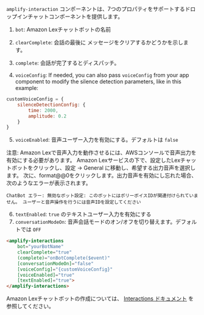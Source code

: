 `amplify-interaction` コンポーネントは、7つのプロパティをサポートするドロップインチャットコンポーネントを提供します。

1. `bot`: Amazon Lexチャットボットの名前

2. `clearComplete`: 会話の最後に メッセージをクリアするかどうかを示します。

3. `complete`: 会話が完了するとディスパッチ。
4.  `voiceConfig`: If needed, you can also pass `voiceConfig` from your app component to modify the silence detection parameters, like in this example:

```js
customVoiceConfig = {
    silenceDetectionConfig: {
        time: 2000,
        amplitude: 0.2
    }   
}

```
5. `voiceEnabled`: 音声ユーザー入力を有効にする。デフォルトは `false`

注意: Amazon Lexで音声入力を動作させるには、AWSコンソールで音声出力を有効にする必要があります。 Amazon Lexサービスの下で、設定したLexチャットボットをクリックし、設定 -> General に移動し、希望する出力音声を選択します。 次に、format@@0をクリックします。出力音声を有効にし忘れた場合、次のようなエラーが表示されます。
```
ChatBot エラー: 無効なボット設定: このボットにはポリーボイスIDが関連付けられていません。 ユーザーと音声操作を行うには音声IDを設定してください
```

6. `textEnabled`: `true` のテキストユーザー入力を有効にする
7. `conversationModeOn`: 音声会話モードのオン/オフを切り替えます。デフォルトでは `OFF`

```html
<amplify-interactions 
    bot="yourBotName" 
    clearComplete="true" 
    (complete)="onBotComplete($event)"
    [conversationModeOn]="false"
    [voiceConfig]="{customVoiceConfig}"
    [voiceEnabled]="true"
    [textEnabled]="true">
</amplify-interactions>
```

Amazon Lexチャットボットの作成については、 [Interactions ドキュメント](~/lib/interactions/getting-started.md) を参照してください。